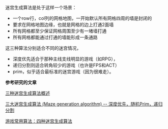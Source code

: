 

迷宫生成算法是处于这样一个场景：

* 一个row行，col列的网格地图，一开始默认所有网格四周的墙是封闭的
* 要求在网格地图边缘，也就是网格的边上打通2面墙
* 所有网格都至少保证网格周围至少有一堵墙打通
* 所有网格都能通过打通的墙能形成一条通路



这三种算法分别适合不同的迷宫情况，

* 深度优先适合于那种主线支线明显的游戏（如RPG），
* 递归分割则适合转角较少的游戏（也许是FPS和ACT）
* prim，似乎适合最标准的迷宫游戏（因为很难走）。


**参考研究的文章**

[三种迷宫生成算法概述](https://www.jianshu.com/p/f643b0a0b887)

[三大迷宫生成算法 (Maze generation algorithm) -- 深度优先，随机Prim，递归分割](https://blog.csdn.net/juzihongle1/article/details/73135920)

[游戏常用算法：四种迷宫生成算法](https://www.gameres.com/829184.html)
